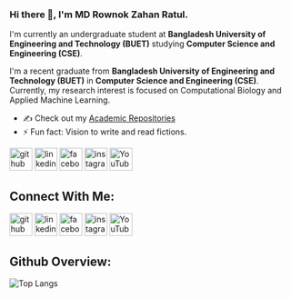 ### Hi there 👋, I'm MD Rownok Zahan Ratul.
I'm currently an undergraduate student at **Bangladesh University of Engineering and Technology (BUET)** studying **Computer Science and Engineering (CSE)**. 

I'm a recent graduate from **Bangladesh University of Engineering and Technology (BUET)** in **Computer Science and Engineering (CSE)**. Currently, my research interest is focused on Computational Biology and Applied Machine Learning.
- ✍ Check out my [Academic Repositories](https://github.com/RownokRatul/Undergradutae_academics)
- ⚡ Fun fact: Vision to write and read fictions.

<img src='https://img.icons8.com/ios-filled/50/000000/github.png' alt='github' height='40'>
<img src='https://img.icons8.com/ios-filled/50/000000/linkedin.png' alt='linkedin' height='40'>
<img src='https://img.icons8.com/ios-filled/50/000000/facebook-new.png' alt='facebook' height='40'>
<img src='https://img.icons8.com/ios-filled/50/000000/instagram-new.png' alt='instagram' height='40'>
<img src='https://img.icons8.com/ios-filled/50/000000/youtube-play.png' alt='YouTube' height='40'>

## Connect With Me:
[<img src='https://img.icons8.com/ios-filled/50/000000/github.png' alt='github' height='40'>](https://github.com/RownokRatul)  [<img src='https://cdn.jsdelivr.net/npm/simple-icons@3.0.1/icons/linkedin.svg' alt='linkedin' height='40'>](https://www.linkedin.com/in/https://www.linkedin.com/in/rownok-ratul-156186220/?original_referer=/)
[<img src='https://cdn.jsdelivr.net/npm/simple-icons@3.0.1/icons/facebook.svg' alt='facebook' height='40'>](https://www.facebook.com/https://www.facebook.com/rownok.ratul15/) 
[<img src='https://cdn.jsdelivr.net/npm/simple-icons@3.0.1/icons/instagram.svg' alt='instagram' height='40'>](https://www.instagram.com/https://www.instagram.com/cloud_number9__//)
[<img src='https://cdn.jsdelivr.net/npm/simple-icons@3.0.1/icons/youtube.svg' alt='YouTube' height='40'>](https://www.youtube.com/channel/https://www.youtube.com/channel/UCZxJAtO239RBJFCrDmXNKcw)  

## Github Overview:
![Top Langs](https://github-readme-stats.vercel.app/api/top-langs/?username=RownokRatul)
